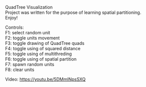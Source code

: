 QuadTree Visualization  
Project was written for the purpose of learning spatial partitioning.  
Enjoy!  

Controls:  
F1: select random unit  
F2: toggle units movement  
F3: toggle drawing of QuadTree quads  
F4: toggle using of squared distance  
F5: toggle using of multithreding  
F6: toggle using of spatial partition  
F7: spawn random units  
F8: clear units  

Video: https://youtu.be/5DMmINpsSXQ